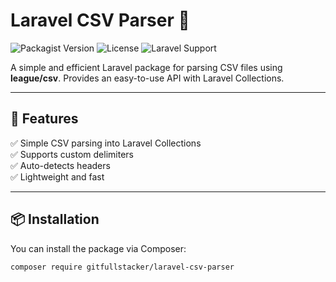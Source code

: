 # Laravel CSV Parser 📄

![Packagist Version](https://img.shields.io/packagist/v/gitfullstacker/laravel-csv-parser)
![License](https://img.shields.io/github/license/gitfullstacker/laravel-csv-parser)
![Laravel Support](https://img.shields.io/badge/Laravel-8%2B-blue)

A simple and efficient Laravel package for parsing CSV files using **league/csv**. Provides an easy-to-use API with Laravel Collections.

---

## 🚀 Features
✅ Simple CSV parsing into Laravel Collections  
✅ Supports custom delimiters  
✅ Auto-detects headers  
✅ Lightweight and fast  

---

## 📦 Installation

You can install the package via Composer:

```sh
composer require gitfullstacker/laravel-csv-parser
